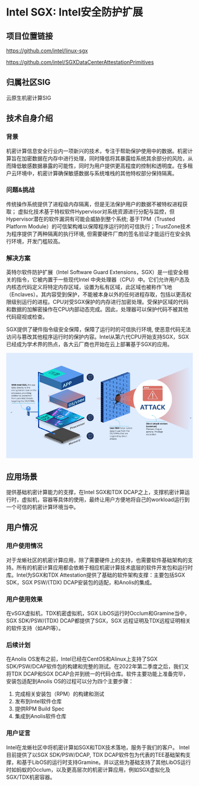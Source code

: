 # Intel SGX: Intel安全防护扩展

## 项目位置链接

https://github.com/intel/linux-sgx 

https://github.com/intel/SGXDataCenterAttestationPrimitives

## 归属社区SIG

云原生机密计算SIG

## 技术自身介绍

### 背景

机密计算信息安全行业内一项新兴的技术，专注于帮助保护使用中的数据。机密计算旨在加密数据在内存中进行处理，同时降低将其暴露给系统其余部分的风险，从而降低敏感数据暴露的可能性，同时为用户提供更高程度的控制和透明度。在多租户云环境中，机密计算确保敏感数据与系统堆栈的其他特权部分保持隔离。

### 问题&挑战

传统操作系统提供了进程级内存隔离，但是无法保护用户的数据不被特权进程获取； 虚拟化技术基于特权软件Hypervisor对系统资源进行分配与监控，但Hypervisor潜在的软件漏洞有可能会威胁到整个系统; 基于TPM（Trusted Platform Module）的可信架构难以保障程序运行时的可信执行；TrustZone技术为程序提供了两种隔离的执行环境, 但需要硬件厂商的签名验证才能运行在安全执行环境，开发门槛较高。

### 解决方案

英特尔软件防护扩展（Intel Software Guard Extensions，SGX）是一组安全相关的指令，它被内置于一些现代Intel 中央处理器（CPU）中。它们允许用户态及内核态代码定义将特定内存区域，设置为私有区域，此区域也被称作飞地（Enclaves）。其内容受到保护，不能被本身以外的任何进程存取，包括以更高权限级别运行的进程。CPU对受SGX保护的内存进行加密处理。受保护区域的代码和数据的加解密操作在CPU内部动态完成。因此，处理器可以保护代码不被其他代码窥视或检查。

SGX提供了硬件指令级安全保障，保障了运行时的可信执行环境, 使恶意代码无法访问与篡改其他程序运行时的保护内容。Intel从第六代CPU开始支持SGX，SGX已经成为学术界的热点，各大云厂商也开始在云上部署基于SGX的应用。

![image.png](../materials/imgs/sgx_dcap_overview.png)

## 应用场景

提供基础机密计算能力的支撑，在Intel SGX和TDX DCAP之上，支撑机密计算运行时，虚拟机，容器等具体的使用，最终让用户方便地将自己的workload运行到一个可信的机密计算环境当中。

## 用户情况

### 用户使用情况

对于龙蜥社区的机密计算应用，除了需要硬件上的支持，也需要软件基础架构的支持。所有的机密计算应用都会依赖于相应机密计算技术底层的软件开发包和运行时库。Intel为SGX和TDX Attestation提供了基础的软件架构支撑：主要包括SGX SDK，SGX PSW/(TDX) DCAP安装包的适配，和Anolis的集成。

### 用户使用效果

在vSGX虚拟机，TDX机密虚拟机，SGX LibOS运行时Occlum和Gramine当中，SGX SDK/PSW/(TDX) DCAP都提供了SGX，SGX 远程证明及TDX远程证明相关的软件支持（如API等）。

### 后续计划

在Anolis OS发布之前，Intel已经在CentOS和Alinux上支持了SGX SDK/PSW/DCAP软件包的构建和完整的测试。在2022年第二季度之后，我们又将TDX DCAP和SGX DCAP合并到统一的代码仓库。软件主要功能上准备完毕，安装包适配到Anolis OS的过程可以分为四个主要步骤：
1. 完成相关安装包（RPM）的构建和测试
2. 发布到Intel软件仓库
3. 提供RPM Build Spec
4. 集成到Anolis软件仓库

### 用户证言

Intel在龙蜥社区中将机密计算如SGX和TDX技术落地，服务于我们的客户。 Intel目前提供了以SGX SDK/PSW/DCAP, TDX DCAP软件包为代表的TEE基础架构支撑，和基于LibOS的运行时支持Gramine。并以这些为基础支持了其他LibOS运行时如蚂蚁的Occlum，以及更高层次的机密计算应用，例如SGX虚拟化及SGX/TDX机密容器。
